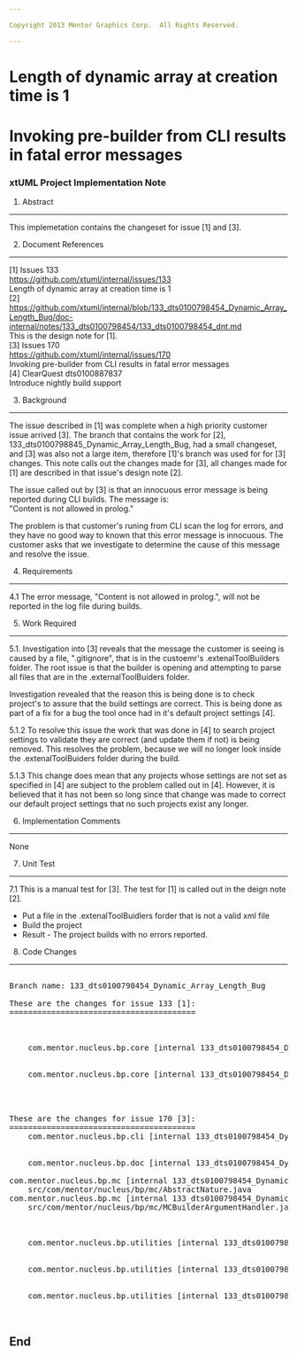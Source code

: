 ```yaml
---

Copyright 2013 Mentor Graphics Corp.  All Rights Reserved.

---
```


# Length of dynamic array at creation time is 1 
# Invoking pre-builder from CLI results in fatal error messages
### xtUML Project Implementation Note

1. Abstract
-----------
This implemetation contains the changeset for issue [1] and [3].  

2. Document References
----------------------
[1] Issues 133  
https://github.com/xtuml/internal/issues/133  
Length of dynamic array at creation time is 1  
[2] https://github.com/xtuml/internal/blob/133_dts0100798454_Dynamic_Array_Length_Bug/doc-internal/notes/133_dts0100798454/133_dts0100798454_dnt.md  
    This is the design note for [1].  
[3] Issues 170  
https://github.com/xtuml/internal/issues/170  
Invoking pre-builder from CLI results in fatal error messages  
[4] ClearQuest dts0100887837  
Introduce nightly build support  


3. Background
-------------
The issue described in [1] was complete when a high priority customer issue 
arrived [3]. The branch that contains the work for [2], 
133_dts0100798845_Dynamic_Array_Length_Bug, had a small changeset, and [3] was 
also not a large item, therefore [1]'s branch was used for for [3] changes. This 
note calls out the changes made for [3], all changes made for [1] are described 
in that issue's  design note [2].  

The issue called out by [3] is that an innocuous error message is being reported 
during CLI builds.  The message is:  
"Content is not allowed in prolog."  

The problem is that customer's runing from CLI scan the log for errors, and they 
have no good way to known that this error message is innocuous. The customer 
asks that we investigate to determine the cause of this message and resolve 
the issue.  

4. Requirements
---------------
4.1 The error message, "Content is not allowed in prolog.", will not be reported 
in the log file during builds.   

5. Work Required
----------------
5.1. Investigation into [3] reveals that the message the customer is seeing is 
caused by a file, ".gitignore",  that is in the custoemr's .extenalToolBuilders 
folder.  The root issue is that the builder is opening and attempting to parse 
all files that are in the .externalToolBuiders folder.  

Investigation revealed that the reason this is being done is to check project's 
to assure that the build settings are correct. This is being done as part of a 
fix for a bug the tool once had in it's default project settings [4].  

5.1.2 To resolve this issue the work that was done in [4] to search project 
settings to validate they are correct (and update them if not) is being removed. 
This resolves the problem, because we will no longer look inside the 
.extenalToolBuiders folder during the build.  

5.1.3 This change does mean that any projects whose settings are not set as 
specified in [4] are subject to the problem called out in [4].  However, it is 
believed that it has not been so long since that change was made to correct our 
default project settings that no such projects exist any longer.  


6. Implementation Comments
--------------------------
None  

7. Unit Test
------------
7.1 This is a manual test for [3]. The test for [1] is called out in the deign note [2]. 
* Put a file in the .extenalToolBuidlers forder that is not a valid xml file
* Build the project
* Result - The project builds with no errors reported.

 
8. Code Changes
---------------

<pre>

Branch name: 133_dts0100798454_Dynamic_Array_Length_Bug

These are the changes for issue 133 [1]:
========================================

    
    
    com.mentor.nucleus.bp.core [internal 133_dts0100798454_Dynamic_Array_Length_Bug]/models/com.mentor.nucleus.bp.core/ooaofooa/Runtime Value/Runtime Value/Runtime Value.xtuml

    
    com.mentor.nucleus.bp.core [internal 133_dts0100798454_Dynamic_Array_Length_Bug]/models/com.mentor.nucleus.bp.core/ooaofooa/Value/Value/Value.xtuml


    

These are the changes for issue 170 [3]:
========================================
    com.mentor.nucleus.bp.cli [internal 133_dts0100798454_Dynamic_Array_Length_Bug]/src/com/mentor/nucleus/bp/cli/BuildWorkbenchAdvisor.java


    com.mentor.nucleus.bp.doc [internal 133_dts0100798454_Dynamic_Array_Length_Bug]/Reference/UserInterface/CommandLineInterface/HTML/CommandLineInterface.htm

com.mentor.nucleus.bp.mc [internal 133_dts0100798454_Dynamic_Array_Length_Bug]/
    src/com/mentor/nucleus/bp/mc/AbstractNature.java
com.mentor.nucleus.bp.mc [internal 133_dts0100798454_Dynamic_Array_Length_Bug]/
    src/com/mentor/nucleus/bp/mc/MCBuilderArgumentHandler.java


    
    com.mentor.nucleus.bp.utilities [internal 133_dts0100798454_Dynamic_Array_Length_Bug]/META-INF/MANIFEST.MF

    
    com.mentor.nucleus.bp.utilities [internal 133_dts0100798454_Dynamic_Array_Length_Bug]/src/com/mentor/nucleus/bp/utilities/build/UpgradeCompilerSettingsAction.java

    
    com.mentor.nucleus.bp.utilities [internal 133_dts0100798454_Dynamic_Array_Length_Bug]/plugin.xml


</pre>

End
---

